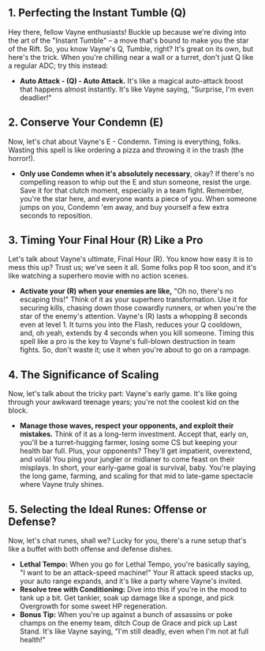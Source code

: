

## 1. Perfecting the Instant Tumble (Q)
Hey there, fellow Vayne enthusiasts! Buckle up because we're diving into the art of the "Instant Tumble" – a move that's bound to make you the star of the Rift. 
So, you know Vayne's Q, Tumble, right? It's great on its own, but here's the trick. When you're chilling near a wall or a turret, don't just Q like a regular ADC; try this instead: 
- **Auto Attack - (Q) - Auto Attack.** 
It's like a magical auto-attack boost that happens almost instantly. It's like Vayne saying, "Surprise, I'm even deadlier!"

## 2. Conserve Your Condemn (E)
Now, let's chat about Vayne's E - Condemn. Timing is everything, folks. Wasting this spell is like ordering a pizza and throwing it in the trash (the horror!). 
- **Only use Condemn when it's absolutely necessary**, okay? If there's no compelling reason to whip out the E and stun someone, resist the urge. Save it for that clutch moment, especially in a team fight. Remember, you're the star here, and everyone wants a piece of you. When someone jumps on you, Condemn 'em away, and buy yourself a few extra seconds to reposition.

## 3. Timing Your Final Hour (R) Like a Pro
Let's talk about Vayne's ultimate, Final Hour (R). You know how easy it is to mess this up? Trust us; we've seen it all. Some folks pop R too soon, and it's like watching a superhero movie with no action scenes. 
- **Activate your (R) when your enemies are like,** "Oh no, there's no escaping this!" Think of it as your superhero transformation. Use it for securing kills, chasing down those cowardly runners, or when you're the star of the enemy's attention.
Vayne's (R) lasts a whopping 8 seconds even at level 1. It turns you into the Flash, reduces your Q cooldown, and, oh yeah, extends by 4 seconds when you kill someone. Timing this spell like a pro is the key to Vayne's full-blown destruction in team fights. So, don't waste it; use it when you're about to go on a rampage.

## 4. The Significance of Scaling
Now, let's talk about the tricky part: Vayne's early game. It's like going through your awkward teenage years; you're not the coolest kid on the block. 
- **Manage those waves, respect your opponents, and exploit their mistakes.** Think of it as a long-term investment. Accept that, early on, you'll be a turret-hugging farmer, losing some CS but keeping your health bar full. Plus, your opponents? They'll get impatient, overextend, and voilà! You ping your jungler or midlaner to come feast on their misplays.
In short, your early-game goal is survival, baby. You're playing the long game, farming, and scaling for that mid to late-game spectacle where Vayne truly shines.

## 5. Selecting the Ideal Runes: Offense or Defense?
Now, let's chat runes, shall we? Lucky for you, there's a rune setup that's like a buffet with both offense and defense dishes. 
- **Lethal Tempo:** When you go for Lethal Tempo, you're basically saying, "I want to be an attack-speed machine!" Your R attack speed stacks up, your auto range expands, and it's like a party where Vayne's invited.
- **Resolve tree with Conditioning:** Dive into this if you're in the mood to tank up a bit. Get tankier, soak up damage like a sponge, and pick Overgrowth for some sweet HP regeneration.
- **Bonus Tip:** When you're up against a bunch of assassins or poke champs on the enemy team, ditch Coup de Grace and pick up Last Stand. It's like Vayne saying, "I'm still deadly, even when I'm not at full health!"
